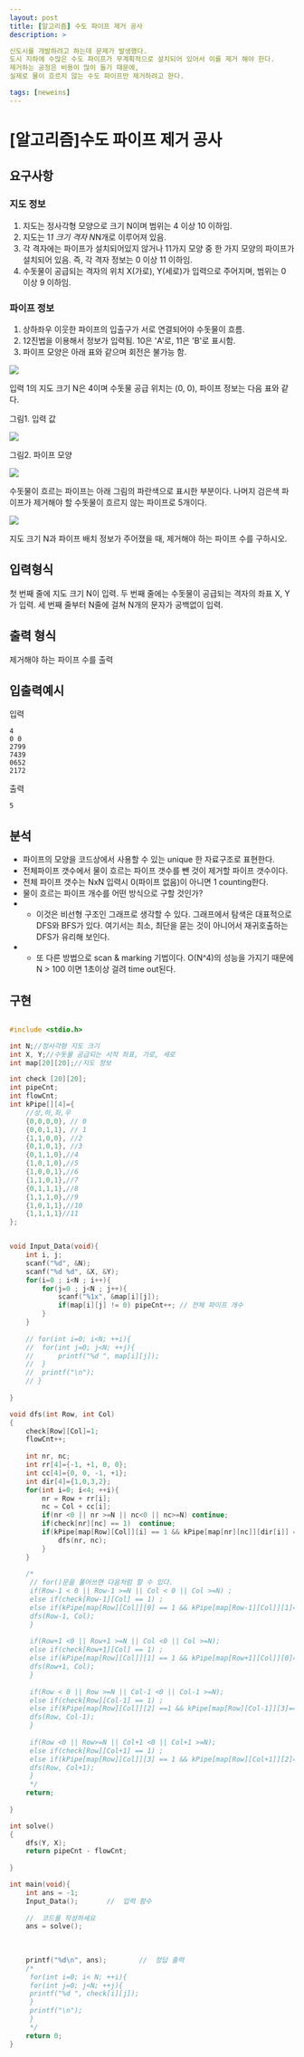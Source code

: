 ```yaml
---
layout: post
title: [알고리즘] 수도 파이프 제거 공사
description: > 

신도시를 개발하려고 하는데 문제가 발생했다.
도시 지하에 수많은 수도 파이프가 무계획적으로 설치되어 있어서 이를 제거 해야 한다.
제거하는 공정은 비용이 많이 들기 때문에,
실제로 물이 흐르지 않는 수도 파이프만 제거하려고 한다.

tags: [neweins]
---
```


# [알고리즘]수도 파이프 제거 공사

## 요구사항

### 지도 정보

1. 지도는 정사각형 모양으로 크기 N이며 범위는 4 이상 10 이하임.
2. 지도는 1*1 크기 격자 N*N개로 이루어져 있음.
3. 각 격자에는 파이프가 설치되어있지 않거나 11가지 모양 중 한 가지 모양의 파이프가 설치되어 있음. 즉, 각 격자 정보는 0 이상 11 이하임.
4. 수돗물이 공급되는 격자의 위치 X(가로), Y(세로)가 입력으로 주어지며, 범위는 0 이상 9 이하임.

### 파이프 정보

1. 상하좌우 이웃한 파이프의 입출구가 서로 연결되어야 수돗물이 흐름.
2. 12진법을 이용해서 정보가 입력됨. 10은 'A'로, 11은 'B'로 표시함.
3. 파이프 모양은 아래 표와 같으며 회전은 불가능 함.

![](/assets/img/1.jpg)

입력 1의 지도 크기 N은 4이며 수돗물 공급 위치는 (0, 0), 파이프 정보는 다음 표와 같다.

그림1. 입력 값

![](/assets/img/2.jpg)



그림2. 파이프 모양

![](/assets/img/3.jpg)

수돗물이 흐르는 파이프는 아래 그림의 파란색으로 표시한 부분이다. 나머지 검은색 파이프가 제거해야 할 수돗물이 흐르지 않는 파이프로 5개이다.

![](/assets/img/4.jpg)

지도 크기 N과 파이프 배치 정보가 주어졌을 때,
제거해야 하는 파이프 수를 구하시오.

## 입력형식

첫 번째 줄에 지도 크기 N이 입력.
두 번째 줄에는 수돗물이 공급되는 격자의 좌표 X, Y가 입력.
세 번째 줄부터 N줄에 걸쳐 N개의 문자가 공백없이 입력.


## 출력 형식

제거해야 하는 파이프 수를 출력


## 입출력예시

입력
~~~
4
0 0
2799
7439
0652
2172
~~~

출력
~~~
5
~~~


## 분석

- 파이프의 모양을 코드상에서 사용할 수 있는 unique 한 자료구조로 표현한다.
- 전체파이프 갯수에서 물이 흐르는 파이프 갯수를 뺀 것이 제거할 파이프 갯수이다.
- 전체 파이프 갯수는 NxN 입력시 0(파이프 없음)이 아니면 1 counting한다.
- 물이 흐르는 파이프 개수를 어떤 방식으로 구할 것인가?
- - 이것은 비선형 구조인 그래프로 생각할 수 있다. 그래프에서 탐색은 대표적으로 DFS와 BFS가 있다. 여기서는 최소, 최단을 묻는 것이 아니어서 재귀호출하는 DFS가 유리해 보인다.
- - 또 다른 방법으로 scan & marking 기법이다. O(N^4)의 성능을 가지기 때문에 N > 100 이면 1초이상 걸려 time out된다.


## 구현

~~~c

#include <stdio.h>

int N;//정사각형 지도 크기
int X, Y;//수돗물 공급되는 시작 좌표, 가로, 세로
int map[20][20];//지도 정보

int check [20][20];
int pipeCnt;
int flowCnt;
int kPipe[][4]={
    //상,하,좌,우
    {0,0,0,0}, // 0
    {0,0,1,1}, // 1
    {1,1,0,0}, //2
    {0,1,0,1}, //3
    {0,1,1,0},//4
    {1,0,1,0},//5
    {1,0,0,1},//6
    {1,1,0,1},//7
    {0,1,1,1},//8
    {1,1,1,0},//9
    {1,0,1,1},//10
    {1,1,1,1}//11
};


void Input_Data(void){
    int i, j;
    scanf("%d", &N);
    scanf("%d %d", &X, &Y);
    for(i=0 ; i<N ; i++){
        for(j=0 ; j<N ; j++){
            scanf("%1x", &map[i][j]);
            if(map[i][j] != 0) pipeCnt++; // 전체 파이프 개수
        }
    }
    
    // for(int i=0; i<N; ++i){
    // 	for(int j=0; j<N; ++j){
    // 		printf("%d ", map[i][j]);
    // 	}
    // 	printf("\n");
    // }
    
}

void dfs(int Row, int Col)
{
    check[Row][Col]=1;
    flowCnt++;
    
    int nr, nc;
    int rr[4]={-1, +1, 0, 0};
    int cc[4]={0, 0, -1, +1};
    int dir[4]={1,0,3,2};
    for(int i=0; i<4; ++i){
        nr = Row + rr[i];
        nc = Col + cc[i];
        if(nr <0 || nr >=N || nc<0 || nc>=N) continue;
        if(check[nr][nc] == 1)	continue;
        if(kPipe[map[Row][Col]][i] == 1 && kPipe[map[nr][nc]][dir[i]] == 1 ){
            dfs(nr, nc);
        }
    }
    
    /*
	 // for()문을 풀어쓰면 다음처럼 할 수 있다.	 
     if(Row-1 < 0 || Row-1 >=N || Col < 0 || Col >=N) ;
     else if(check[Row-1][Col] == 1) ;
     else if(kPipe[map[Row][Col]][0] == 1 && kPipe[map[Row-1][Col]][1]==1){
     dfs(Row-1, Col);
     }
     
     if(Row+1 <0 || Row+1 >=N || Col <0 || Col >=N);
     else if(check[Row+1][Col] == 1) ;
     else if(kPipe[map[Row][Col]][1] == 1 && kPipe[map[Row+1][Col]][0]==1){
     dfs(Row+1, Col);
     }
     
     if(Row < 0 || Row >=N || Col-1 <0 || Col-1 >=N);
     else if(check[Row][Col-1] == 1) ;
     else if(kPipe[map[Row][Col]][2] ==1 && kPipe[map[Row][Col-1]][3]==1){
     dfs(Row, Col-1);
     }
     
     if(Row <0 || Row>=N || Col+1 <0 || Col+1 >=N);
     else if(check[Row][Col+1] == 1) ;
     else if(kPipe[map[Row][Col]][3] == 1 && kPipe[map[Row][Col+1]][2]==1){
     dfs(Row, Col+1);
     }
     */
    return;
    
}

int solve()
{
    dfs(Y, X);
    return pipeCnt - flowCnt;
    
}

int main(void){
    int ans = -1;
    Input_Data();		//	입력 함수
    
    //	코드를 작성하세요
    ans = solve();
    
    
    
    printf("%d\n", ans);		//	정답 출력
    /*
     for(int i=0; i< N; ++i){
     for(int j=0; j<N; ++j){
     printf("%d ", check[i][j]);
     }
     printf("\n");
     }
     */
    return 0;
}



~~~
